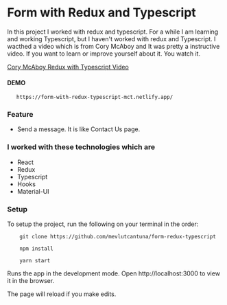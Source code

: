 # Form with Redux and Typescript

In this project I worked with redux and typescript. For a while I am learning and working Typescript, but I haven't worked with redux and Typescript. I wacthed a video which is from
Cory McAboy and It was pretty a instructive video. If you want to learn or improve yourself about it. You watch it. 

[Cory McAboy Redux with Typescript Video](https://www.youtube.com/watch?v=dZZxegovK9Q)

#### DEMO

```
   https://form-with-redux-typescript-mct.netlify.app/ 
```
 
### Feature
- Send a message. It is like Contact Us page.

### I worked with these technologies which are
- React
- Redux
- Typescript
- Hooks
- Material-UI

### Setup

To setup the project, run the following on your terminal in the order:

```
    git clone https://github.com/mevlutcantuna/form-redux-typescript
```

```
    npm install
```

```
    yarn start
```

Runs the app in the development mode. Open http://localhost:3000 to view it in the browser.

The page will reload if you make edits.
